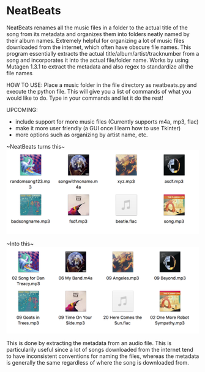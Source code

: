 # NeatBeats

NeatBeats renames all the music files in a folder to the actual title of the song from its metadata and organizes them
into folders neatly named by their album names. 
Extremely helpful for organizing a lot of music files downloaded from the internet, which often have obscure file names. 
This program essentially extracts the actual title/album/artist/tracknumber from a song and incorporates it into the actual file/folder name.
Works by using Mutagen 1.3.1 to extract the metadata and also regex to standardize all the file names

HOW TO USE:
Place a music folder in the file directory as neatbeats.py and execute the python file. This will give you a list of commands of what you would like to do. Type in your commands and let it do the rest!

UPCOMING:
  * include support for more music files (Currently supports m4a, mp3, flac)
  * make it more user friendly (a GUI once I learn how to use Tkinter)
  * more options such as organizing by artist name, etc.


~NeatBeats turns this~
![Alt text](https://github.com/Ryanfsdf/NeatBeats/blob/master/Sample1.png "")

~Into this~
![Alt text](https://github.com/Ryanfsdf/NeatBeats/blob/master/Sample2.png "")


This is done by extracting the metadata from an audio file. This is particularily useful since a lot of songs downloaded
from the internet tend to have inconsistent conventions for naming the files, whereas the metadata is generally the same
regardless of where the song is downloaded from.
